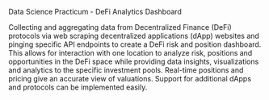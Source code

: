 Data Science Practicum - DeFi Analytics Dashboard

Collecting and aggregating data from Decentralized Finance (DeFi) protocols via web scraping decentralized applications (dApp) websites and pinging specific API endpoints to create a DeFi risk and position dashboard. This allows for interaction with one location to analyze risk, positions and opportunities in the DeFi space while providing data insights, visualizations and analytics to the specific investment pools.  Real-time positions and pricing give an accurate view of valuations.  Support for additional dApps and protocols can be implemented easily.
